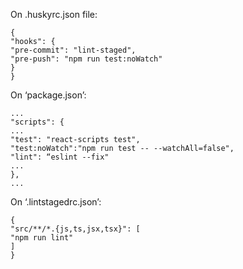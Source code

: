 On .huskyrc.json file:
```
{
"hooks": {
"pre-commit": "lint-staged",
"pre-push": "npm run test:noWatch"
}
}
```
On ‘package.json’:
```
...
"scripts": {
...
"test": "react-scripts test",
"test:noWatch":"npm run test -- --watchAll=false",
"lint": “eslint --fix"
...
},
...
```

On ‘.lintstagedrc.json’:
```
{
"src/**/*.{js,ts,jsx,tsx}": [
"npm run lint"
]
}
```